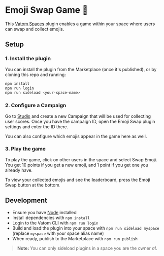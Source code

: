 # Emoji Swap Game 🔌

This [Vatom Spaces](https://vatom.com) plugin enables a game within your space where users can swap and collect emojis.

## Setup

### 1. Install the plugin

You can install the plugin from the Marketplace (once it's published), or by cloning this repo and running:

```bash
npm install
npm run login
npm run sideload <your-space-name>
```

### 2. Configure a Campaign

Go to [Studio](https://studio.vatom.com) and create a new Campaign that will be used for collecting user scores. Once you have the campaign ID, open the Emoji Swap plugin settings and enter the ID there.

You can also configure which emojis appear in the game here as well.

### 3. Play the game

To play the game, click on other users in the space and select Swap Emoji. You get 10 points if you get a new emoji, and 1 point if you get one you already have.

To view your collected emojis and see the leaderboard, press the Emoji Swap button at the bottom.

## Development

- Ensure you have [Node](https://nodejs.org) installed
- Install dependencies with `npm install`
- Login to the Vatom CLI with `npm run login`
- Build and load the plugin into your space with `npm run sideload myspace` (replace `myspace` with your space alias name)
- When ready, publish to the Marketplace with `npm run publish`

> **Note:** You can only sideload plugins in a space you are the owner of.
